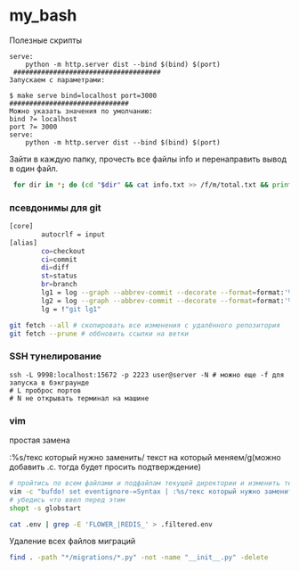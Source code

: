 # my_bash
Полезные скрипты

```make
serve:
	python -m http.server dist --bind $(bind) $(port)
 #####################################
Запускаем с параметрами:

$ make serve bind=localhost port=3000
##############################
Можно указать значения по умолчанию:
bind ?= localhost
port ?= 3000
serve:
	python -m http.server dist --bind $(bind) $(port)
```


Зайти в каждую папку, прочесть все файлы info и перенаправить вывод в один файл.

```sh
 for dir in *; do (cd "$dir" && cat info.txt >> /f/m/total.txt && printf "\n-----" >> /f/m/total.txt); done
 ```

### псевдонимы для git

```bash
[core]
        autocrlf = input
[alias]
        co=checkout
        ci=commit
        di=diff
        st=status
        br=branch
        lg1 = log --graph --abbrev-commit --decorate --format=format:'%C(bold blue)%h%C(reset) - %C(bold green)(%ar)%C(reset) %C(white)%s%C(reset) %C(dim white)- %an%C(reset)%C(bold yellow)%d%C(reset)' --all
        lg2 = log --graph --abbrev-commit --decorate --format=format:'%C(bold blue)%h%C(reset) - %C(bold cyan)%aD%C(reset) %C(bold green)(%ar)%C(reset)%C(bold yellow)%d%C(reset)%n''          %C(white)%s%C(reset) %C(dim white)- %an%C(reset)' --all
        lg = !"git lg1"
```

```bash
git fetch --all # скопировать все изменения с удалённого репозитория
git fetch --prune # оббновить ссылки на ветки
```

 ### SSH тунелирование
```ssh
ssh -L 9998:localhost:15672 -p 2223 user@server -N # можно еще -f для запуска в бэкграунде
# L проброс портов
# N не открывать терминал на машине
```
### vim

простая замена

:%s/текс который нужно заменить/ текст на который меняем/g(можно добавить .с. тогда будет просить подтверждение)

```sh
# пройтись по всем файлами и подфайлам текущей директории и изменить текст в файлах *.py
vim -c "bufdo! set eventignore-=Syntax | :%s/текс который нужно заменить/ текст на который меняем/gce" **/*.py# e для игнорирования ошибок
# убедись что ввел перед этим
shopt -s globstart
```

```sh
cat .env | grep -E 'FLOWER_|REDIS_' > .filtered.env
```

Удаление всех файлов миграций
```sh
find . -path "*/migrations/*.py" -not -name "__init__.py" -delete
```
